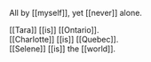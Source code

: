 All by [[myself]], yet [[never]] alone. 
  
[[Tara]] [[is]] [[Ontario]].  
[[Charlotte]] [[is]] [[Quebec]].  
[[Selene]] [[is]] the [[world]].